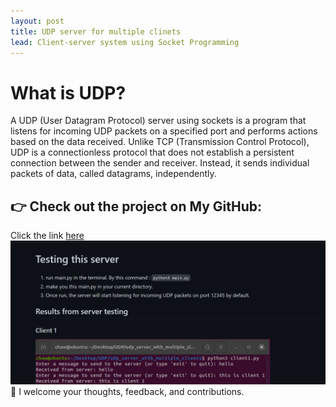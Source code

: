 ```yaml
---
layout: post
title: UDP server for multiple clinets
lead: Client-server system using Socket Programming
---
```

# What is UDP?
A UDP (User Datagram Protocol) server using sockets is a program that listens for incoming UDP packets on a specified port and performs actions based on the data received. Unlike TCP (Transmission Control Protocol), UDP is a connectionless protocol that does not establish a persistent connection between the sender and receiver. Instead, it sends individual packets of data, called datagrams, independently.

## 👉 Check out the project on My GitHub: 
Click the link [here](https://github.com/chaw-thiri/Computer-Network/tree/main/UDP/UPD_Server_For_Multiple_clients)
![Sample img](/assets/jpg/image-2.png)
🙏 I welcome your thoughts, feedback, and contributions. 